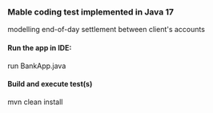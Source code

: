 ### Mable coding test implemented in Java 17
modelling end-of-day settlement between client's accounts

#### Run the app in IDE:
run BankApp.java

#### Build and execute test(s)
mvn clean install